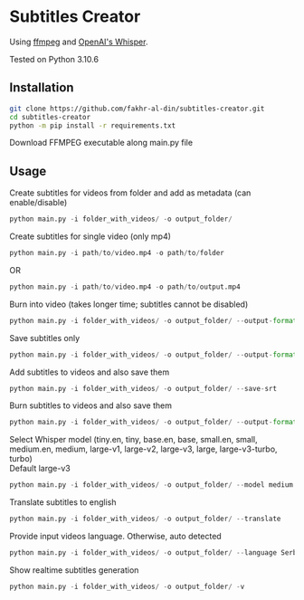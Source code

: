 # Subtitles Creator
Using [ffmpeg](https://github.com/FFmpeg/FFmpeg) and [OpenAI's Whisper](https://openai.com/blog/whisper).

Tested on Python 3.10.6
## Installation
```bash
git clone https://github.com/fakhr-al-din/subtitles-creator.git
cd subtitles-creator
python -m pip install -r requirements.txt
```
Download FFMPEG executable along main.py file

## Usage

Create subtitles for videos from folder and add as metadata (can enable/disable)
```python
python main.py -i folder_with_videos/ -o output_folder/
```
Create subtitles for single video (only mp4)
```python
python main.py -i path/to/video.mp4 -o path/to/folder
```
OR
```python
python main.py -i path/to/video.mp4 -o path/to/output.mp4
```
Burn into video (takes longer time; subtitles cannot be disabled)
```python
python main.py -i folder_with_videos/ -o output_folder/ --output-format burn
```
Save subtitles only
```python
python main.py -i folder_with_videos/ -o output_folder/ --output-format srt
```
Add subtitles to videos and also save them
```python
python main.py -i folder_with_videos/ -o output_folder/ --save-srt
```
Burn subtitles to videos and also save them
```python
python main.py -i folder_with_videos/ -o output_folder/ --output-format burn --save-srt
```
Select Whisper model (tiny.en, tiny, base.en, base, small.en, small, medium.en, medium, large-v1, large-v2, large-v3, large, large-v3-turbo, turbo)  
Default large-v3
```python
python main.py -i folder_with_videos/ -o output_folder/ --model medium
```
Translate subtitles to english
```python
python main.py -i folder_with_videos/ -o output_folder/ --translate
```
Provide input videos language. Otherwise, auto detected
```python
python main.py -i folder_with_videos/ -o output_folder/ --language Serbian
```
Show realtime subtitles generation
```python
python main.py -i folder_with_videos/ -o output_folder/ -v
```
